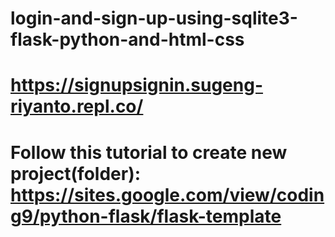 # login-and-sign-up-using-sqlite3-flask-python-and-html-css

# https://signupsignin.sugeng-riyanto.repl.co/ 


# Follow this tutorial to create new project(folder): https://sites.google.com/view/coding9/python-flask/flask-template
